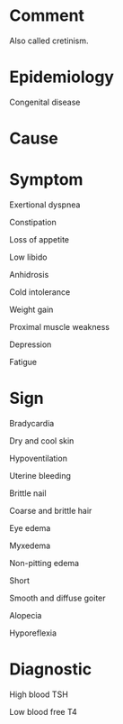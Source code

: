 # Comment

Also called cretinism.

# Epidemiology

Congenital disease

# Cause

# Symptom

Exertional dyspnea

Constipation

Loss of appetite

Low libido

Anhidrosis

Cold intolerance

Weight gain

Proximal muscle weakness

Depression

Fatigue

# Sign

Bradycardia

Dry and cool skin

Hypoventilation

Uterine bleeding

Brittle nail

Coarse and brittle hair

Eye edema

Myxedema

Non-pitting edema

Short

Smooth and diffuse goiter

Alopecia

Hyporeflexia

# Diagnostic

High blood TSH

Low blood free T4
